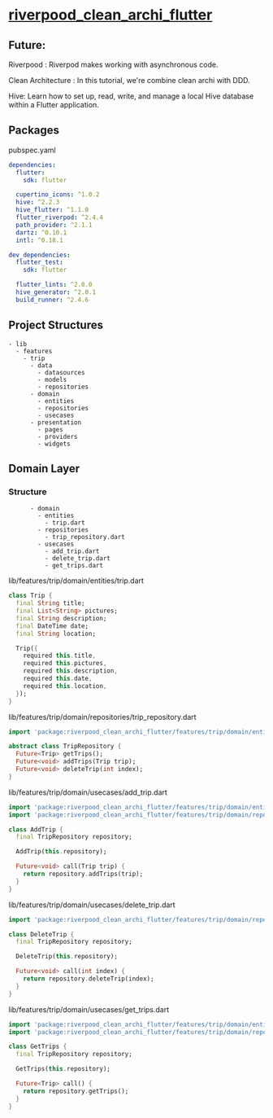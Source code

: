 # [riverpood_clean_archi_flutter](https://www.youtube.com/watch?v=fT-eOgl_jhk&list=WL&index=1)

## Future:
Riverpood : Riverpod makes working with asynchronous code.

Clean Architecture : In this tutorial, we're combine clean archi with DDD.

Hive: Learn how to set up, read, write, and manage a local Hive database within a Flutter application.

## Packages 

pubspec.yaml
```yaml
dependencies:
  flutter:
    sdk: flutter

  cupertino_icons: ^1.0.2
  hive: ^2.2.3
  hive_flutter: ^1.1.0
  flutter_riverpod: ^2.4.4
  path_provider: ^2.1.1
  dartz: ^0.10.1
  intl: ^0.18.1

dev_dependencies:
  flutter_test:
    sdk: flutter

  flutter_lints: ^2.0.0
  hive_generator: ^2.0.1
  build_runner: ^2.4.6
```

## Project Structures
```text
- lib
  - features
    - trip
      - data
        - datasources
        - models
        - repositories
      - domain
        - entities
        - repositories
        - usecases
      - presentation
        - pages
        - providers
        - widgets
```

## Domain Layer 

### Structure
```text
      - domain
        - entities
          - trip.dart
        - repositories
          - trip_repository.dart
        - usecases
          - add_trip.dart
          - delete_trip.dart
          - get_trips.dart
```

lib/features/trip/domain/entities/trip.dart
```dart
class Trip {
  final String title;
  final List<String> pictures;
  final String description;
  final DateTime date;
  final String location;

  Trip({
    required this.title,
    required this.pictures,
    required this.description,
    required this.date,
    required this.location,
  });
}
```

lib/features/trip/domain/repositories/trip_repository.dart
```dart
import 'package:riverpood_clean_archi_flutter/features/trip/domain/entities/trip.dart';

abstract class TripRepository {
  Future<Trip> getTrips();
  Future<void> addTrips(Trip trip);
  Future<void> deleteTrip(int index);
}
```

lib/features/trip/domain/usecases/add_trip.dart
```dart
import 'package:riverpood_clean_archi_flutter/features/trip/domain/entities/trip.dart';
import 'package:riverpood_clean_archi_flutter/features/trip/domain/repositories/trip_repository.dart';

class AddTrip {
  final TripRepository repository;

  AddTrip(this.repository);

  Future<void> call(Trip trip) {
    return repository.addTrips(trip);
  }
}
```

lib/features/trip/domain/usecases/delete_trip.dart
```dart
import 'package:riverpood_clean_archi_flutter/features/trip/domain/repositories/trip_repository.dart';

class DeleteTrip {
  final TripRepository repository;

  DeleteTrip(this.repository);

  Future<void> call(int index) {
    return repository.deleteTrip(index);
  }
}
```

lib/features/trip/domain/usecases/get_trips.dart
```dart
import 'package:riverpood_clean_archi_flutter/features/trip/domain/entities/trip.dart';
import 'package:riverpood_clean_archi_flutter/features/trip/domain/repositories/trip_repository.dart';

class GetTrips {
  final TripRepository repository;

  GetTrips(this.repository);

  Future<Trip> call() {
    return repository.getTrips();
  }
}
```
